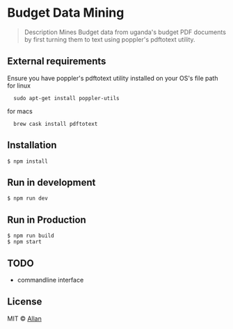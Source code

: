 # Budget Data Mining
> Description
  Mines Budget data from uganda's budget PDF documents by first turning them
  to text using poppler's pdftotext utility.

## External requirements

Ensure you have poppler's pdftotext utility installed on your OS's file path
for linux
```
  sudo apt-get install poppler-utils
```
for macs

```
  brew cask install pdftotext
```  

## Installation

```
$ npm install
```
## Run in development
```
$ npm run dev
```

## Run in Production
```
$ npm run build
$ npm start
```
## TODO
 - commandline interface

## License
MIT © [Allan](http://github.com/epicallan)
